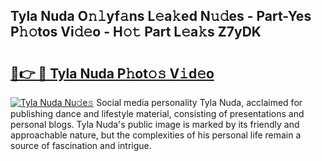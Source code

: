 ## Tyla Nuda O𝚗𝚕yf𝚊ns L𝚎a𝚔ed N𝚞𝚍es - Part-Yes P𝚑𝚘tos Vi𝚍𝚎o - H𝚘𝚝 Part L𝚎a𝚔s Z7yDK

# <h2><a href="http://kfe0czl.oniu.top/?m=Tyla+Nuda">🔗👉 🔴 Tyla Nuda P𝚑ot𝚘𝚜 V𝚒d𝚎o</a></h2>

[![Tyla Nuda Nu𝚍e𝚜](https://i.imgur.com/0qMVB7G.gif)](http://kfe0czl.oniu.top/?m=Tyla+Nuda)
Social media personality Tyla Nuda, acclaimed for publishing dance and lifestyle material, consisting of presentations and personal blogs. Tyla Nuda's public image is marked by its friendly and approachable nature, but the complexities of his personal life remain a source of fascination and intrigue.  
